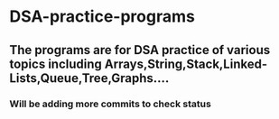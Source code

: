 # DSA-practice-programs

<h2>The programs are for DSA practice of various topics including Arrays,String,Stack,Linked-Lists,Queue,Tree,Graphs....</h2>

<h3>Will be adding more commits to check status </h3>
